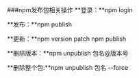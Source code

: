 ###npm发布包相关操作
**登录：**npm login

**发布：**npm publish

**更新：**npm version patch   npm publish

**删除版本：**npm unpublish 包名@版本号

**删除整个包:**npm unpublish 包名 --force

